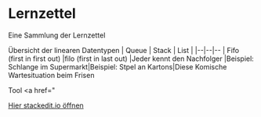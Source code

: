 # Lernzettel
Eine Sammlung der Lernzettel

Übersicht der linearen Datentypen
| Queue | Stack | List |
|--|--|--
| Fifo (first in first out)  |filo (first in last out)  |Jeder kennt den Nachfolger
|Beispiel: Schlange im Supermarkt|Beispiel: Stpel an Kartons|Diese Komische Wartesituation beim Frisen 

Tool
<a href="
<!--stackedit_data:
eitatobi se.io/app#providerId=githubWorkspace&owner=INFOGruppeC&repo=Lernzettel&branch=main" ?target="_blank">Hier stackedit.io öffnen</a>
<!--stackedit_data:
eyJoaXN0b3J5IjpbLTE3MDMwMTU0NSwxNjkxMjU5NzddfQ==
-->
[Hier stackedit.io öffnen](https://stackedit>providerId=githubWorkspace&owner=INFOGruppeC&repo=Lernzettel&branch=main)


<!--stackedit_data:
eyJoaXN0b3J5IjpbLTEzNDk4NDY2NjMsLTE2NzM0ODQ3NzFdfQ
==
-->